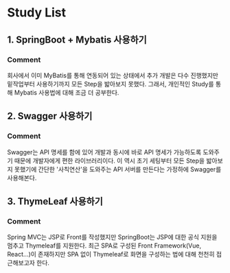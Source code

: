 # Study List

## 1. SpringBoot + Mybatis 사용하기
### Comment
회사에서 이미 MyBatis를 통해 연동되어 있는 상태에서 추가 개발은 다수 진행했지만
밑작업부터 사용하기까지 모든 Step을 밟아보지 못했다.
그래서, 개인적인 Study를 통해 Mybatis 사용법에 대해 조금 더 공부한다.

## 2. Swagger 사용하기
### Comment
Swagger는 API 명세를 함에 있어 개발과 동시에 바로 API 명세가 가능하도록 도와주기 때문에 개발자에게 편한 라이브러리이다.
이 역시 초기 세팅부터 모든 Step을 밟아보지 못했기에 간단한 '사칙연산'을 도와주는 API 서버를 만든다는 가정하에
Swagger를 사용해본다.

## 3. ThymeLeaf 사용하기
### Comment
Spring MVC는 JSP로 Front를 작성했지만 SpringBoot는 JSP에 대한 공식 지원을 멈추고 Thymeleaf를 지원한다.
최근 SPA로 구성된 Front Framework(Vue, React...)이 존재하지만 SPA 없이 Thymeleaf로 화면을 구성하는 법에 대해
천천히 접근해보고자 한다.
